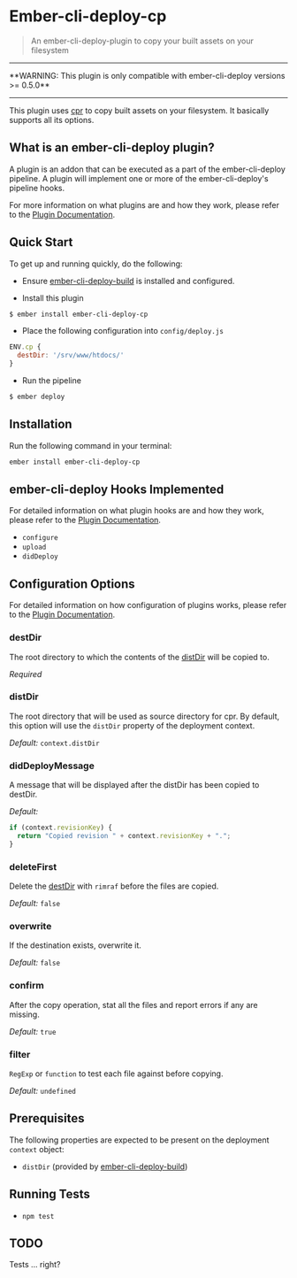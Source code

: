 # Ember-cli-deploy-cp

> An ember-cli-deploy-plugin to copy your built assets on your filesystem

<hr/>
**WARNING: This plugin is only compatible with ember-cli-deploy versions >= 0.5.0**
<hr/>

This plugin uses [cpr][1] to copy built assets on your filesystem. It basically supports all its options.

## What is an ember-cli-deploy plugin?

A plugin is an addon that can be executed as a part of the ember-cli-deploy pipeline. A plugin will implement one or more of the ember-cli-deploy's pipeline hooks.

For more information on what plugins are and how they work, please refer to the [Plugin Documentation][2].

## Quick Start
To get up and running quickly, do the following:

- Ensure [ember-cli-deploy-build][3] is installed and configured.

- Install this plugin

```bash
$ ember install ember-cli-deploy-cp
```

- Place the following configuration into `config/deploy.js`

```javascript
ENV.cp {
  destDir: '/srv/www/htdocs/'
}
```

- Run the pipeline

```bash
$ ember deploy
```

## Installation
Run the following command in your terminal:

```bash
ember install ember-cli-deploy-cp
```

## ember-cli-deploy Hooks Implemented

For detailed information on what plugin hooks are and how they work, please refer to the [Plugin Documentation][2].

- `configure`
- `upload`
- `didDeploy`

## Configuration Options

For detailed information on how configuration of plugins works, please refer to the [Plugin Documentation][2].

### destDir

The root directory to which the contents of the [distDir](#distdir) will be copied to.

*Required*

### distDir

The root directory that will be used as source directory for cpr. By default, this option will use the `distDir` property of the deployment context.

*Default:* `context.distDir`

### didDeployMessage

A message that will be displayed after the distDir has been copied to destDir.

*Default:*

```javascript
if (context.revisionKey) {
  return "Copied revision " + context.revisionKey + ".";
}
```

### deleteFirst

Delete the [destDir](#destdir) with `rimraf` before the files are copied.

*Default:* `false`

### overwrite

If the destination exists, overwrite it.

*Default:* `false`

### confirm

After the copy operation, stat all the files and report errors if any are missing.

*Default:* `true`

### filter

`RegExp` or `function` to test each file against before copying.

*Default:* `undefined`


## Prerequisites

The following properties are expected to be present on the deployment `context` object:

- `distDir`                     (provided by [ember-cli-deploy-build][3])

## Running Tests

- `npm test`

## TODO

Tests ... right?

[1]: https://github.com/davglass/cpr "cpr"
[2]: http://ember-cli.github.io/ember-cli-deploy/plugins "Plugin Documentation"
[3]: https://github.com/zapnito/ember-cli-deploy-build "ember-cli-deploy-build"
